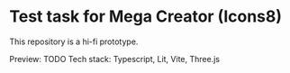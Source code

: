 # Test task for Mega Creator (Icons8)

This repository is a hi-fi prototype.

Preview: TODO
Tech stack: Typescript, Lit, Vite, Three.js
